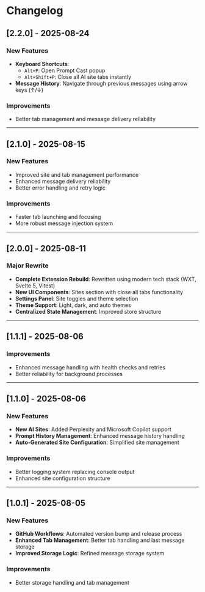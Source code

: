 # Changelog

## [2.2.0] - 2025-08-24

### New Features

- **Keyboard Shortcuts**:
  - `Alt+P`: Open Prompt Cast popup
  - `Alt+Shift+P`: Close all AI site tabs instantly
- **Message History**: Navigate through previous messages using arrow keys (↑/↓)

### Improvements

- Better tab management and message delivery reliability

---

## [2.1.0] - 2025-08-15

### New Features

- Improved site and tab management performance
- Enhanced message delivery reliability
- Better error handling and retry logic

### Improvements

- Faster tab launching and focusing
- More robust message injection system

---

## [2.0.0] - 2025-08-11

### Major Rewrite

- **Complete Extension Rebuild**: Rewritten using modern tech stack (WXT, Svelte 5, Vitest)
- **New UI Components**: Sites section with close all tabs functionality
- **Settings Panel**: Site toggles and theme selection
- **Theme Support**: Light, dark, and auto themes
- **Centralized State Management**: Improved store structure

---

## [1.1.1] - 2025-08-06

### Improvements

- Enhanced message handling with health checks and retries
- Better reliability for background processes

---

## [1.1.0] - 2025-08-06

### New Features

- **New AI Sites**: Added Perplexity and Microsoft Copilot support
- **Prompt History Management**: Enhanced message history handling
- **Auto-Generated Site Configuration**: Simplified site management

### Improvements

- Better logging system replacing console output
- Enhanced site configuration structure

---

## [1.0.1] - 2025-08-05

### New Features

- **GitHub Workflows**: Automated version bump and release process
- **Enhanced Tab Management**: Better tab handling and last message storage
- **Improved Storage Logic**: Refined message storage system

### Improvements

- Better storage handling and tab management
